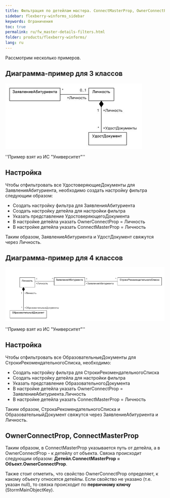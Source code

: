 ```yaml
---
title: Фильтрация по детейлам мастера. ConnectMasterProp, OwnerConnectProp
sidebar: flexberry-winforms_sidebar
keywords: Ограничения
toc: true
permalink: ru/fw_master-details-filters.html
folder: products/flexberry-winforms/
lang: ru
---
```


Рассмотрим несколько примеров.

## Диаграмма-пример для 3 классов

![](/images/pages/products/flexberry-winforms/subsystems/limits/diagramm.jpg)

''Пример взят из ИС "Университет"''

## Настройка
Чтобы отфильтровать все УдостоверяющиеДокументы для ЗаявленияАбитуриента, необходимо создать настройку фильтра следующим образом:

* Создать настройку фильтра для ЗаявленияАбитуриента
* Создать настройку детейла для настройки фильтра
* Указать представление УдостоверяющегоДокумента
* В настройке детейла указать OwnerConnectProp = Личность
* В настройке детейла указать ConnectMasterProp = Личность

Таким образом, ЗаявлениеАбитуриента и УдостДокумент свяжутся через Личность.

## Диаграмма-пример для 4 классов

![](/images/pages/products/flexberry-winforms/subsystems/limits/diagramm2.png)

''Пример взят из ИС "Университет"''

## Настройка

Чтобы отфильтровать все ОбразовательныеДокументы для СтрокиРекомендательногоСписка, необходимо:

* Создать настройку фильтра для СтрокиРекомендательногоСписка
* Создать настройку детейла для настройки фильтра
* Указать представление ОбразовательногоДокумента
* В настройке детейла указать OwnerConnectProp = ЗаявлениеАбитуриента.Личность
* В настройке детейла указать ConnectMasterProp = Личность

Таким образом, СтрокаРекомендательногоСписка и ОбразовательныйДокумент свяжутся через ЗаявлениеАбитуриента и Личность.

## OwnerConnectProp, ConnectMasterProp

Таким образом, в ConnectMasterProp указывается путь от детейла, а в OwnerConnectProp - к детейлу от объекта. Связка происходит следующим образом: __Детейл.ConnectMasterProp = Объект.OwnerConnectProp__.

Также стоит отметить, что свойство OwnerConnectProp определяет, к какому объекту относятся детейлы. Если свойство не указано (т.е. указан null), то связка происходит по __первичному ключу__ (StormMainObjectKey).
